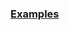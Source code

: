 
### [Examples](https://github.com/Mircea-MMXXI/azapy/blob/main/scripts/analyzers/BTSDAnalyzer_examples.py)
